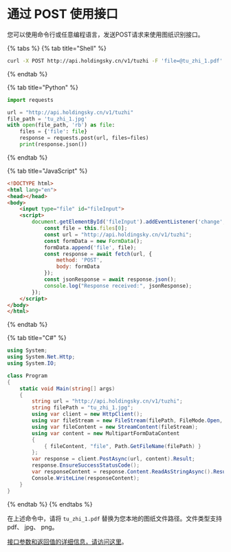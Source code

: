 # 通过 POST 使用接口

您可以使用命令行或任意编程语言，发送POST请求来使用图纸识别接口。



{% tabs %}
{% tab title="Shell" %}
```bash
curl -X POST http://api.holdingsky.cn/v1/tuzhi -F 'file=@tu_zhi_1.pdf'
```
{% endtab %}

{% tab title="Python" %}
```python
import requests

url = "http://api.holdingsky.cn/v1/tuzhi"
file_path = 'tu_zhi_1.jpg'
with open(file_path, 'rb') as file:
    files = {'file': file}
    response = requests.post(url, files=files)
    print(response.json())
```
{% endtab %}

{% tab title="JavaScript" %}
```html
<!DOCTYPE html>
<html lang="en">
<head></head>
<body>
    <input type="file" id="fileInput">
    <script>
        document.getElementById('fileInput').addEventListener('change', async function() {
            const file = this.files[0];
            const url = "http://api.holdingsky.cn/v1/tuzhi";
            const formData = new FormData();
            formData.append('file', file);
            const response = await fetch(url, {
                method: 'POST',
                body: formData
            });
            const jsonResponse = await response.json();
            console.log("Response received:", jsonResponse);
        });
    </script>
</body>
</html>
```
{% endtab %}

{% tab title="C#" %}
```csharp
using System;
using System.Net.Http;
using System.IO;

class Program
{
    static void Main(string[] args)
    {
        string url = "http://api.holdingsky.cn/v1/tuzhi";
        string filePath = "tu_zhi_1.jpg";
        using var client = new HttpClient();
        using var fileStream = new FileStream(filePath, FileMode.Open, FileAccess.Read);
        using var fileContent = new StreamContent(fileStream);
        using var content = new MultipartFormDataContent
        {
            { fileContent, "file", Path.GetFileName(filePath) }
        };
        var response = client.PostAsync(url, content).Result;
        response.EnsureSuccessStatusCode();
        var responseContent = response.Content.ReadAsStringAsync().Result;
        Console.WriteLine(responseContent);
    }
}
```
{% endtab %}
{% endtabs %}

在上述命令中，请将 `tu_zhi_1.pdf` 替换为您本地的图纸文件路径。文件类型支持 pdf、 jpg、 png。



[接口参数和返回值的详细信息，请访问这里](../how-to-guides/api-parameter-details.md)。
